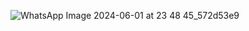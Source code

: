![WhatsApp Image 2024-06-01 at 23 48 45_572d53e9](https://github.com/Adityaraj05/LeetCode/assets/118068294/61ca5719-8524-4b5c-9423-3e4cf6328b66)
